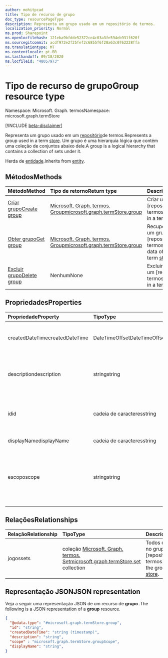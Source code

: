 ```yaml
---
author: mohitpcad
title: Tipo de recurso de grupo
doc_type: resourcePageType
description: Representa um grupo usado em um repositório de termos.
localization_priority: Normal
ms.prod: Sharepoint
ms.openlocfilehash: 121eba9bfdde52372ce4c03a3fe594eb931f620f
ms.sourcegitcommit: acdf972e2f25fef2c6855f6f28a63c0762228ffa
ms.translationtype: MT
ms.contentlocale: pt-BR
ms.lasthandoff: 09/18/2020
ms.locfileid: "48057973"
---
```

# <a name="group-resource-type"></a><span data-ttu-id="642f3-103">Tipo de recurso de grupo</span><span class="sxs-lookup"><span data-stu-id="642f3-103">Group resource type</span></span>

<span data-ttu-id="642f3-104">Namespace: Microsoft. Graph. termos</span><span class="sxs-lookup"><span data-stu-id="642f3-104">Namespace: microsoft.graph.termStore</span></span>

[!INCLUDE [beta-disclaimer](../../includes/beta-disclaimer.md)]


<span data-ttu-id="642f3-105">Representa um grupo usado em um [repositório](../resources/termstore-store.md)de termos.</span><span class="sxs-lookup"><span data-stu-id="642f3-105">Represents a group used in a term [store](../resources/termstore-store.md).</span></span> <span data-ttu-id="642f3-106">Um grupo é uma hierarquia lógica que contém uma coleção de conjuntos abaixo dele.</span><span class="sxs-lookup"><span data-stu-id="642f3-106">A group is a logical hierarchy that contains a collection of sets under it.</span></span> 

<span data-ttu-id="642f3-107">Herda de [entidade](../resources/entity.md).</span><span class="sxs-lookup"><span data-stu-id="642f3-107">Inherits from [entity](../resources/entity.md).</span></span>


## <a name="methods"></a><span data-ttu-id="642f3-108">Métodos</span><span class="sxs-lookup"><span data-stu-id="642f3-108">Methods</span></span>

| <span data-ttu-id="642f3-109">Método</span><span class="sxs-lookup"><span data-stu-id="642f3-109">Method</span></span>                                                   | <span data-ttu-id="642f3-110">Tipo de retorno</span><span class="sxs-lookup"><span data-stu-id="642f3-110">Return type</span></span>       |    <span data-ttu-id="642f3-111">Descrição</span><span class="sxs-lookup"><span data-stu-id="642f3-111">Description</span></span>
|:---------------------------------------------------------|:------------------|:---------------------
| [<span data-ttu-id="642f3-112">Criar grupo</span><span class="sxs-lookup"><span data-stu-id="642f3-112">Create group</span></span>](../api/termstore-group-post.md)                     | <span data-ttu-id="642f3-113">[Microsoft. Graph. termos. Group]</span><span class="sxs-lookup"><span data-stu-id="642f3-113">[microsoft.graph.termStore.group]</span></span> | <span data-ttu-id="642f3-114">Criar um grupo em um [repositório]de termos.</span><span class="sxs-lookup"><span data-stu-id="642f3-114">Create a group in a term [store].</span></span>
| [<span data-ttu-id="642f3-115">Obter grupo</span><span class="sxs-lookup"><span data-stu-id="642f3-115">Get group</span></span>](../api/termstore-store-get-group.md)                           | <span data-ttu-id="642f3-116">[Microsoft. Graph. termos. Group]</span><span class="sxs-lookup"><span data-stu-id="642f3-116">[microsoft.graph.termStore.group]</span></span> | <span data-ttu-id="642f3-117">Recupere os dados de um grupo em um [repositório]de termos.</span><span class="sxs-lookup"><span data-stu-id="642f3-117">Retrieve the data of a group in a term [store].</span></span>
| [<span data-ttu-id="642f3-118">Excluir grupo</span><span class="sxs-lookup"><span data-stu-id="642f3-118">Delete group</span></span>](../api/termstore-group-delete.md)                     | <span data-ttu-id="642f3-119">Nenhum</span><span class="sxs-lookup"><span data-stu-id="642f3-119">None</span></span> |  <span data-ttu-id="642f3-120">Excluir um grupo em um [repositório]de termos.</span><span class="sxs-lookup"><span data-stu-id="642f3-120">Delete a group in a term [store].</span></span>

## <a name="properties"></a><span data-ttu-id="642f3-121">Propriedades</span><span class="sxs-lookup"><span data-stu-id="642f3-121">Properties</span></span>

| <span data-ttu-id="642f3-122">Propriedade</span><span class="sxs-lookup"><span data-stu-id="642f3-122">Property</span></span>             | <span data-ttu-id="642f3-123">Tipo</span><span class="sxs-lookup"><span data-stu-id="642f3-123">Type</span></span>               | <span data-ttu-id="642f3-124">Descrição</span><span class="sxs-lookup"><span data-stu-id="642f3-124">Description</span></span>
|:---------------------|:-------------------|:------------------------------------
| <span data-ttu-id="642f3-125">createdDateTime</span><span class="sxs-lookup"><span data-stu-id="642f3-125">createdDateTime</span></span>      | <span data-ttu-id="642f3-126">DateTimeOffset</span><span class="sxs-lookup"><span data-stu-id="642f3-126">DateTimeOffset</span></span>     | <span data-ttu-id="642f3-127">Data e hora da criação do grupo.</span><span class="sxs-lookup"><span data-stu-id="642f3-127">Date and time of group creation.</span></span> <span data-ttu-id="642f3-128">Somente leitura.</span><span class="sxs-lookup"><span data-stu-id="642f3-128">Read-only.</span></span>
| <span data-ttu-id="642f3-129">description</span><span class="sxs-lookup"><span data-stu-id="642f3-129">description</span></span>          | <span data-ttu-id="642f3-130">string</span><span class="sxs-lookup"><span data-stu-id="642f3-130">string</span></span>             | <span data-ttu-id="642f3-131">Descrição que oferece detalhes sobre o uso de termos.</span><span class="sxs-lookup"><span data-stu-id="642f3-131">Description giving details on the term usage.</span></span>
| <span data-ttu-id="642f3-132">id</span><span class="sxs-lookup"><span data-stu-id="642f3-132">id</span></span>                   | <span data-ttu-id="642f3-133">cadeia de caracteres</span><span class="sxs-lookup"><span data-stu-id="642f3-133">string</span></span>             | <span data-ttu-id="642f3-134">Identificador exclusivo do grupo.</span><span class="sxs-lookup"><span data-stu-id="642f3-134">Unique identifier of group.</span></span> <span data-ttu-id="642f3-135">Somente Leitura.</span><span class="sxs-lookup"><span data-stu-id="642f3-135">Read-Only.</span></span>
| <span data-ttu-id="642f3-136">displayName</span><span class="sxs-lookup"><span data-stu-id="642f3-136">displayName</span></span>          | <span data-ttu-id="642f3-137">cadeia de caracteres</span><span class="sxs-lookup"><span data-stu-id="642f3-137">string</span></span>             | <span data-ttu-id="642f3-138">Nome do grupo.</span><span class="sxs-lookup"><span data-stu-id="642f3-138">Name of group.</span></span>
| <span data-ttu-id="642f3-139">escopo</span><span class="sxs-lookup"><span data-stu-id="642f3-139">scope</span></span>                | <span data-ttu-id="642f3-140">string</span><span class="sxs-lookup"><span data-stu-id="642f3-140">string</span></span>              | <span data-ttu-id="642f3-141">Retorna o tipo de grupo.</span><span class="sxs-lookup"><span data-stu-id="642f3-141">Returns type of group.</span></span> <span data-ttu-id="642f3-142">Os valores possíveis são ' global ', ' System ' e ' SiteCollection '.</span><span class="sxs-lookup"><span data-stu-id="642f3-142">Possible values are 'global', 'system' and 'siteCollection'.</span></span>

## <a name="relationships"></a><span data-ttu-id="642f3-143">Relações</span><span class="sxs-lookup"><span data-stu-id="642f3-143">Relationships</span></span>
| <span data-ttu-id="642f3-144">Relação</span><span class="sxs-lookup"><span data-stu-id="642f3-144">Relationship</span></span>       | <span data-ttu-id="642f3-145">Tipo</span><span class="sxs-lookup"><span data-stu-id="642f3-145">Type</span></span>                        | <span data-ttu-id="642f3-146">Descrição</span><span class="sxs-lookup"><span data-stu-id="642f3-146">Description</span></span>
|:-------------------|:----------------------------|:--------------------------
| <span data-ttu-id="642f3-147">jogos</span><span class="sxs-lookup"><span data-stu-id="642f3-147">sets</span></span>           | <span data-ttu-id="642f3-148">coleção [Microsoft. Graph. termos. Set][]</span><span class="sxs-lookup"><span data-stu-id="642f3-148">[microsoft.graph.termStore.set][] collection</span></span> | <span data-ttu-id="642f3-149">Todos os conjuntos no grupo em um [repositório]de termos.</span><span class="sxs-lookup"><span data-stu-id="642f3-149">All sets under the group in a term [store].</span></span>

## <a name="json-representation"></a><span data-ttu-id="642f3-150">Representação JSON</span><span class="sxs-lookup"><span data-stu-id="642f3-150">JSON representation</span></span>

<span data-ttu-id="642f3-151">Veja a seguir uma representação JSON de um recurso de **grupo** .</span><span class="sxs-lookup"><span data-stu-id="642f3-151">The following is a JSON representation of a **group** resource.</span></span>
<!-- {
  "blockType": "resource",
  "keyProperty": "id",
  "@odata.type": "microsoft.graph.termStore.group",
  "baseType": "microsoft.graph.entity",
  "openType": false
}
-->
```json
{
  "@odata.type": "#microsoft.graph.termStore.group",
  "id": "string",
  "createdDateTime": "string (timestamp)",
  "description": "string",
  "scope" : "microsoft.graph.termStore.groupScope",
  "displayName": "string",  
}
```



[identitySet]: identitySet.md
[Microsoft. Graph. termos. Set]: termstore-set.md
[microsoft.graph.termStore.set]: termstore-set.md
[Microsoft. Graph. termos. Group]: termstore-group.md
[microsoft.graph.termStore.group]: termstore-group.md
[microsoft.graph.termStore.store]: termstore-store.md
[Guarde]: ../resources/termstore-store.md
[store]: ../resources/termstore-store.md
[group]: ../resources/termstore-group.md
[set]: ../resources/termstore-set.md
<!--
{
  "type": "#page.annotation",
  "description": "TermGroup is the entity used for managing permissions for the termSets in termStore",
  "keywords": "termGroup,facet,resource",
  "section": "documentation",
  "tocPath": "TermGroup",
  "tocBookmarks": {
    "Resources/termStore.group": "#"
  },
  "suppressions": []
}
-->


